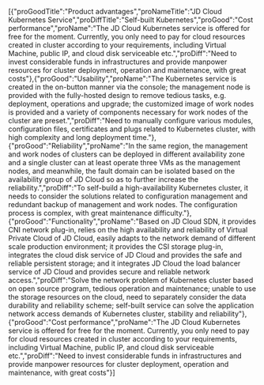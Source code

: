 [{"proGoodTitle":"Product advantages","proNameTitle":"JD Cloud Kubernetes Service","proDiffTitle":"Self-built Kubernetes","proGood":"Cost performance","proName":"The JD Cloud Kubernetes service is offered for free for the moment. Currently, you only need to pay for cloud resources created in cluster according to your requirements, including Virtual Machine, public IP, and cloud disk serviceable etc.","proDiff":"Need to invest considerable funds in infrastructures and provide manpower resources for cluster deployment, operation and maintenance, with great costs"},{"proGood":"Usability","proName":"The Kubernetes service is created in the on-button manner via the console; the management node is provided with the fully-hosted design to remove tedious tasks, e.g. deployment, operations and upgrade; the customized image of work nodes is provided and a variety of components necessary for work nodes of the cluster are preset.","proDiff":"Need to manually configure various modules, configuration files, certificates and plugs related to Kubernetes cluster, with high complexity and long deployment time."},{"proGood":"Reliability","proName":"In the same region, the management and work nodes of clusters can be deployed in different availability zone and a single cluster can at least operate three VMs as the management nodes, and meanwhile, the fault domain can be isolated based on the availability group of JD Cloud so as to further increase the reliability.","proDiff":"To self-build a high-availability Kubernetes cluster, it needs to consider the solutions related to configuration management and redundant backup of management and work nodes. The configuration process is complex, with great maintenance difficulty."},{"proGood":"Functionality","proName":"Based on JD Cloud SDN, it provides CNI network plug-in, relies on the high availability and reliability of Virtual Private Cloud of JD Cloud, easily adapts to the network demand of different scale production environment; it provides the CSI storage plug-in, integrates the cloud disk service of JD Cloud and provides the safe and reliable persistent storage; and it integrates JD Cloud the load balancer service of JD Cloud and provides secure and reliable network access.","proDiff":"Solve the network problem of Kubernetes cluster based on open source program, tedious operation and maintenance; unable to use the storage resources on the cloud, need to separately consider the data durability and reliability scheme; self-built service can solve the application network access demands of Kubernetes cluster, stability and reliability"},{"proGood":"Cost performance","proName":"The JD Cloud Kubernetes service is offered for free for the moment. Currently, you only need to pay for cloud resources created in cluster according to your requirements, including Virtual Machine, public IP, and cloud disk serviceable etc.","proDiff":"Need to invest considerable funds in infrastructures and provide manpower resources for cluster deployment, operation and maintenance, with great costs"}]